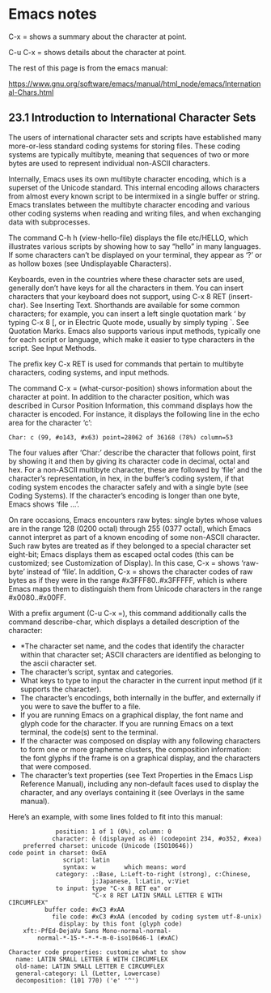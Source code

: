 # Emacs notes

C-x = shows a summary about the character at point.

C-u C-x = shows details about the character at point.

The rest of this page is from the emacs manual:

https://www.gnu.org/software/emacs/manual/html_node/emacs/International-Chars.html


## 23.1 Introduction to International Character Sets

The users of international character sets and scripts have established many more-or-less standard coding systems for storing files. These coding systems are typically multibyte, meaning that sequences of two or more bytes are used to represent individual non-ASCII characters.

Internally, Emacs uses its own multibyte character encoding, which is a superset of the Unicode standard. This internal encoding allows characters from almost every known script to be intermixed in a single buffer or string. Emacs translates between the multibyte character encoding and various other coding systems when reading and writing files, and when exchanging data with subprocesses.

The command C-h h (view-hello-file) displays the file etc/HELLO, which illustrates various scripts by showing how to say “hello” in many languages. If some characters can’t be displayed on your terminal, they appear as ‘?’ or as hollow boxes (see Undisplayable Characters).

Keyboards, even in the countries where these character sets are used, generally don’t have keys for all the characters in them. You can insert characters that your keyboard does not support, using C-x 8 RET (insert-char). See Inserting Text. Shorthands are available for some common characters; for example, you can insert a left single quotation mark ‘ by typing C-x 8 [, or in Electric Quote mode, usually by simply typing `. See Quotation Marks. Emacs also supports various input methods, typically one for each script or language, which make it easier to type characters in the script. See Input Methods.

The prefix key C-x RET is used for commands that pertain to multibyte characters, coding systems, and input methods.

The command C-x = (what-cursor-position) shows information about the character at point. In addition to the character position, which was described in Cursor Position Information, this command displays how the character is encoded. For instance, it displays the following line in the echo area for the character ‘c’:

```
Char: c (99, #o143, #x63) point=28062 of 36168 (78%) column=53
```

The four values after ‘Char:’ describe the character that follows point, first by showing it and then by giving its character code in decimal, octal and hex. For a non-ASCII multibyte character, these are followed by ‘file’ and the character’s representation, in hex, in the buffer’s coding system, if that coding system encodes the character safely and with a single byte (see Coding Systems). If the character’s encoding is longer than one byte, Emacs shows ‘file ...’.

On rare occasions, Emacs encounters raw bytes: single bytes whose values are in the range 128 (0200 octal) through 255 (0377 octal), which Emacs cannot interpret as part of a known encoding of some non-ASCII character. Such raw bytes are treated as if they belonged to a special character set eight-bit; Emacs displays them as escaped octal codes (this can be customized; see Customization of Display). In this case, C-x = shows ‘raw-byte’ instead of ‘file’. In addition, C-x = shows the character codes of raw bytes as if they were in the range #x3FFF80..#x3FFFFF, which is where Emacs maps them to distinguish them from Unicode characters in the range #x0080..#x00FF.

With a prefix argument (C-u C-x =), this command additionally calls the command describe-char, which displays a detailed description of the character:

* *The character set name, and the codes that identify the character within that character set; ASCII characters are identified as belonging to the ascii character set.
* The character’s script, syntax and categories.
* What keys to type to input the character in the current input method (if it supports the character).
* The character’s encodings, both internally in the buffer, and externally if you were to save the buffer to a file.
* If you are running Emacs on a graphical display, the font name and glyph code for the character. If you are running Emacs on a text terminal, the code(s) sent to the terminal.
* If the character was composed on display with any following characters to form one or more grapheme clusters, the composition information: the font glyphs if the frame is on a graphical display, and the characters that were composed.
* The character’s text properties (see Text Properties in the Emacs Lisp Reference Manual), including any non-default faces used to display the character, and any overlays containing it (see Overlays in the same manual).

Here’s an example, with some lines folded to fit into this manual:

```
             position: 1 of 1 (0%), column: 0
            character: ê (displayed as ê) (codepoint 234, #o352, #xea)
    preferred charset: unicode (Unicode (ISO10646))
code point in charset: 0xEA
               script: latin
               syntax: w        which means: word
             category: .:Base, L:Left-to-right (strong), c:Chinese,
                       j:Japanese, l:Latin, v:Viet
             to input: type "C-x 8 RET ea" or
                       "C-x 8 RET LATIN SMALL LETTER E WITH CIRCUMFLEX"
          buffer code: #xC3 #xAA
            file code: #xC3 #xAA (encoded by coding system utf-8-unix)
              display: by this font (glyph code)
    xft:-PfEd-DejaVu Sans Mono-normal-normal-
        normal-*-15-*-*-*-m-0-iso10646-1 (#xAC)

Character code properties: customize what to show
  name: LATIN SMALL LETTER E WITH CIRCUMFLEX
  old-name: LATIN SMALL LETTER E CIRCUMFLEX
  general-category: Ll (Letter, Lowercase)
  decomposition: (101 770) ('e' '^')
```
